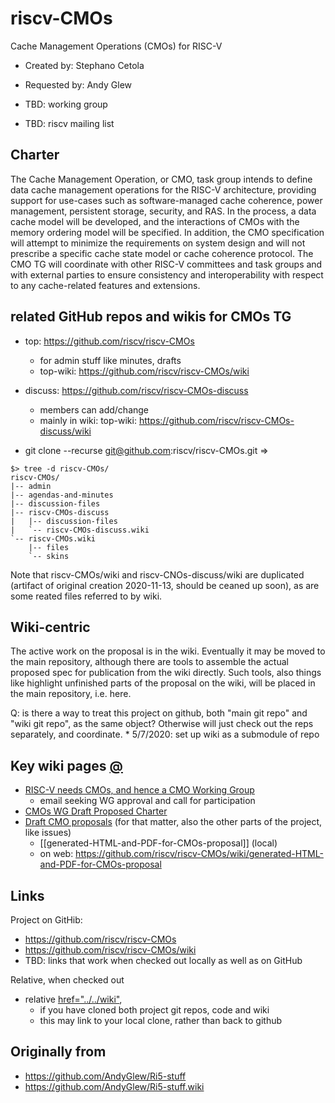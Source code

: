 # riscv-CMOs

Cache Management Operations (CMOs) for RISC-V

* Created by: 	Stephano Cetola
* Requested by: 	Andy Glew


* TBD: working group
* TBD: riscv mailing list

## Charter

The Cache Management Operation, or CMO, task group intends to define data cache
management operations for the RISC-V architecture, providing support for use-cases
such as software-managed cache coherence, power management, persistent storage,
security, and RAS. In the process, a data cache model will be developed, and the
interactions of CMOs with the memory ordering model will be specified. In addition,
the CMO specification will attempt to minimize the requirements on system design
and will not prescribe a specific cache state model or cache coherence protocol.
The CMO TG will coordinate with other RISC-V committees and task groups and with
external parties to ensure consistency and interoperability with respect to any
cache-related features and extensions.

## related GitHub repos and wikis for CMOs TG

* top: https://github.com/riscv/riscv-CMOs
   * for admin stuff like minutes, drafts
   * top-wiki: https://github.com/riscv/riscv-CMOs/wiki
* discuss: https://github.com/riscv/riscv-CMOs-discuss
   * members can add/change
   * mainly in wiki: top-wiki: https://github.com/riscv/riscv-CMOs-discuss/wiki

* git clone --recurse git@github.com:riscv/riscv-CMOs.git
=> 
```
$> tree -d riscv-CMOs/
riscv-CMOs/
|-- admin
|-- agendas-and-minutes
|-- discussion-files
|-- riscv-CMOs-discuss
|   |-- discussion-files
|   `-- riscv-CMOs-discuss.wiki
`-- riscv-CMOs.wiki
    |-- files
    `-- skins
```

Note that riscv-CMOs/wiki and riscv-CNOs-discuss/wiki are duplicated (artifact of original creation 2020-11-13, should be ceaned up soon),
as are some reated files referred to by wiki.

## Wiki-centric

The active work on the proposal is in the wiki.
Eventually it may be moved to the main repository,
although there are tools to assemble the actual proposed spec for
publication from the wiki directly.
Such tools,
also things like highlight unfinished parts of the proposal on the wiki,
will be placed in the main repository, i.e. here.

Q: is there a way to treat this project on github, both "main git repo" and "wiki git repo", as the same object? Otherwise will just check out the reps separately, and coordinate.
    * 5/7/2020: set up wiki as a submodule of repo

## Key wiki pages [@](https://github.com/riscv/riscv-CMOs/wiki)
* [RISC-V needs CMOs, and hence a CMO Working Group](https://github.com/riscv/riscv-CMOs/wiki/RISC-V-needs-CMOs%2C-and-hence-a-CMO-Working-Group)
  * email seeking WG approval and call for participation
* [CMOs WG Draft Proposed Charter](https://github.com/riscv/riscv-CMOs/wiki/CMOs-WG-Draft-Proposed-Charter)
* [Draft CMO proposals](https://github.com/riscv/riscv-CMOs/wiki/Draft-CMO-proposals)
(for that matter, also the other parts of the project, like issues)
   * [[generated-HTML-and-PDF-for-CMOs-proposal]] (local)
   * on web: https://github.com/riscv/riscv-CMOs/wiki/generated-HTML-and-PDF-for-CMOs-proposal





## Links

Project on GitHib:
* https://github.com/riscv/riscv-CMOs
* https://github.com/riscv/riscv-CMOs/wiki
* TBD: links that work when checked out locally as well as on GitHub

Relative, when checked out
* relative <a href="../../wiki">href="../../wiki"</a>,
   * if you have cloned both project git repos, code and wiki
   * this may link to your local clone, rather than back to github


## Originally from

* https://github.com/AndyGlew/Ri5-stuff
* https://github.com/AndyGlew/Ri5-stuff.wiki
